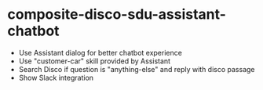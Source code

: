 # composite-disco-sdu-assistant-chatbot

* Use Assistant dialog for better chatbot experience
* Use "customer-car" skill provided by Assistant
* Search Disco if question is "anything-else" and reply with disco passage
* Show Slack integration

